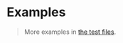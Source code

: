 # Examples

> More examples in [the test files](https://github.com/aureooms/js-trie/tree/master/test/src).
